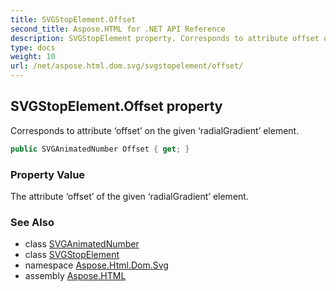 ```yaml
---
title: SVGStopElement.Offset
second_title: Aspose.HTML for .NET API Reference
description: SVGStopElement property. Corresponds to attribute offset on the given radialGradient element
type: docs
weight: 10
url: /net/aspose.html.dom.svg/svgstopelement/offset/
---
```

## SVGStopElement.Offset property

Corresponds to attribute ‘offset’ on the given ‘radialGradient’ element.

```csharp
public SVGAnimatedNumber Offset { get; }
```

### Property Value

The attribute ‘offset’ of the given ‘radialGradient’ element.

### See Also

* class [SVGAnimatedNumber](../../../aspose.html.dom.svg.datatypes/svganimatednumber/)
* class [SVGStopElement](../)
* namespace [Aspose.Html.Dom.Svg](../../../aspose.html.dom.svg/)
* assembly [Aspose.HTML](../../../)
